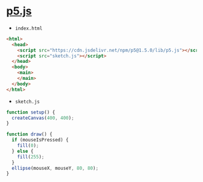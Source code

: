 # [p5.js](https://p5js.org/)

- `index.html`

```html
<html>
  <head>
    <script src="https://cdn.jsdelivr.net/npm/p5@1.5.0/lib/p5.js"></script>
    <script src="sketch.js"></script>
  </head>
  <body>
    <main>
    </main>
  </body>
</html>
```


- `sketch.js`

```javascript
function setup() {
  createCanvas(400, 400);
}

function draw() {
  if (mouseIsPressed) {
    fill(0);
  } else {
    fill(255);
  }
  ellipse(mouseX, mouseY, 80, 80);
}
```
